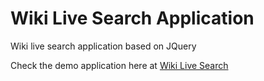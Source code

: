 # Wiki Live Search Application
Wiki live search application based on JQuery

Check the demo application here at [Wiki Live Search](https://masfranzhuo.github.io/WikiLiveSearchApp/)